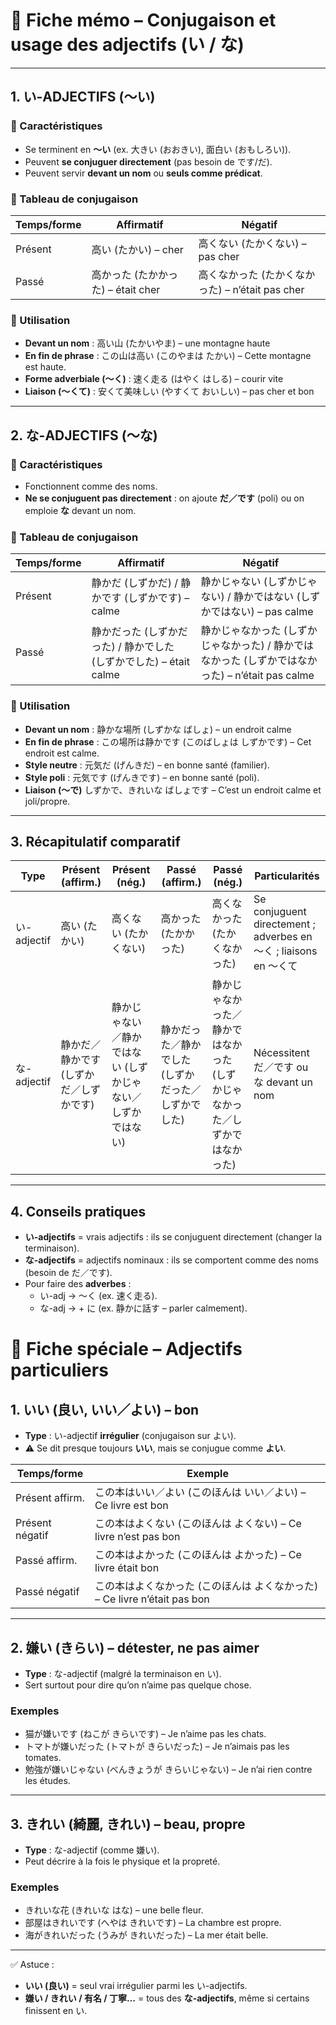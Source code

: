 # 📘 Fiche mémo – Conjugaison et usage des adjectifs (い / な)

---

## 1. い-ADJECTIFS (〜い)

### 🔹 Caractéristiques
- Se terminent en **〜い** (ex. 大きい (おおきい), 面白い (おもしろい)).  
- Peuvent **se conjuguer directement** (pas besoin de です/だ).  
- Peuvent servir **devant un nom** ou **seuls comme prédicat**.  

### 🔹 Tableau de conjugaison

| Temps/forme          | Affirmatif              | Négatif                       |
|----------------------|-------------------------|--------------------------------|
| Présent              | 高い (たかい) – cher    | 高くない (たかくない) – pas cher |
| Passé                | 高かった (たかかった) – était cher | 高くなかった (たかくなかった) – n’était pas cher |

### 🔹 Utilisation
- **Devant un nom** : 高い山 (たかいやま) – une montagne haute  
- **En fin de phrase** : この山は高い (このやまは たかい) – Cette montagne est haute.  
- **Forme adverbiale (〜く)** : 速く走る (はやく はしる) – courir vite  
- **Liaison (〜くて)** : 安くて美味しい (やすくて おいしい) – pas cher et bon  

---

## 2. な-ADJECTIFS (〜な)

### 🔹 Caractéristiques
- Fonctionnent comme des noms.  
- **Ne se conjuguent pas directement** : on ajoute **だ／です** (poli) ou on emploie **な** devant un nom.  

### 🔹 Tableau de conjugaison

| Temps/forme          | Affirmatif                         | Négatif                                   |
|----------------------|------------------------------------|-------------------------------------------|
| Présent              | 静かだ (しずかだ) / 静かです (しずかです) – calme | 静かじゃない (しずかじゃない) / 静かではない (しずかではない) – pas calme |
| Passé                | 静かだった (しずかだった) / 静かでした (しずかでした) – était calme | 静かじゃなかった (しずかじゃなかった) / 静かではなかった (しずかではなかった) – n’était pas calme |

### 🔹 Utilisation
- **Devant un nom** : 静かな場所 (しずかな ばしょ) – un endroit calme  
- **En fin de phrase** : この場所は静かです (このばしょは しずかです) – Cet endroit est calme.  
- **Style neutre** : 元気だ (げんきだ) – en bonne santé (familier).  
- **Style poli** : 元気です (げんきです) – en bonne santé (poli).
- **Liaison (〜で)** しずかで、きれいな ばしょです – C’est un endroit calme et joli/propre. 


---

## 3. Récapitulatif comparatif

| Type          | Présent (affirm.) | Présent (nég.) | Passé (affirm.) | Passé (nég.) | Particularités |
|---------------|-------------------|----------------|-----------------|--------------|----------------|
| い-adjectif   | 高い (たかい)      | 高くない (たかくない) | 高かった (たかかった) | 高くなかった (たかくなかった) | Se conjuguent directement ; adverbes en 〜く ; liaisons en 〜くて |
| な-adjectif   | 静かだ／静かです (しずかだ／しずかです) | 静かじゃない／静かではない (しずかじゃない／しずかではない) | 静かだった／静かでした (しずかだった／しずかでした) | 静かじゃなかった／静かではなかった (しずかじゃなかった／しずかではなかった) | Nécessitent だ／です ou な devant un nom |

---

## 4. Conseils pratiques
- **い-adjectifs** = vrais adjectifs : ils se conjuguent directement (changer la terminaison).  
- **な-adjectifs** = adjectifs nominaux : ils se comportent comme des noms (besoin de だ／です).  
- Pour faire des **adverbes** :  
  - い-adj → 〜く (ex. 速く走る).  
  - な-adj → + に (ex. 静かに話す – parler calmement).
 
# 📘 Fiche spéciale – Adjectifs particuliers

## 1. いい (良い, いい／よい) – bon
- **Type** : い-adjectif **irrégulier** (conjugaison sur よい).  
- ⚠️ Se dit presque toujours **いい**, mais se conjugue comme **よい**.  

| Temps/forme       | Exemple |
|-------------------|---------|
| Présent affirm.   | この本はいい／よい (このほんは いい／よい) – Ce livre est bon |
| Présent négatif   | この本はよくない (このほんは よくない) – Ce livre n’est pas bon |
| Passé affirm.     | この本はよかった (このほんは よかった) – Ce livre était bon |
| Passé négatif     | この本はよくなかった (このほんは よくなかった) – Ce livre n’était pas bon |

---

## 2. 嫌い (きらい) – détester, ne pas aimer
- **Type** : な-adjectif (malgré la terminaison en い).  
- Sert surtout pour dire qu’on n’aime pas quelque chose.  

### Exemples
- 猫が嫌いです (ねこが きらいです) – Je n’aime pas les chats.  
- トマトが嫌いだった (トマトが きらいだった) – Je n’aimais pas les tomates.  
- 勉強が嫌いじゃない (べんきょうが きらいじゃない) – Je n’ai rien contre les études.  

---

## 3. きれい (綺麗, きれい) – beau, propre
- **Type** : な-adjectif (comme 嫌い).  
- Peut décrire à la fois le physique et la propreté.  

### Exemples
- きれいな花 (きれいな はな) – une belle fleur.  
- 部屋はきれいです (へやは きれいです) – La chambre est propre.  
- 海がきれいだった (うみが きれいだった) – La mer était belle.  

---

✅ Astuce :  
- **いい (良い)** = seul vrai irrégulier parmi les い-adjectifs.  
- **嫌い / きれい / 有名 / 丁寧…** = tous des **な-adjectifs**, même si certains finissent en い.

